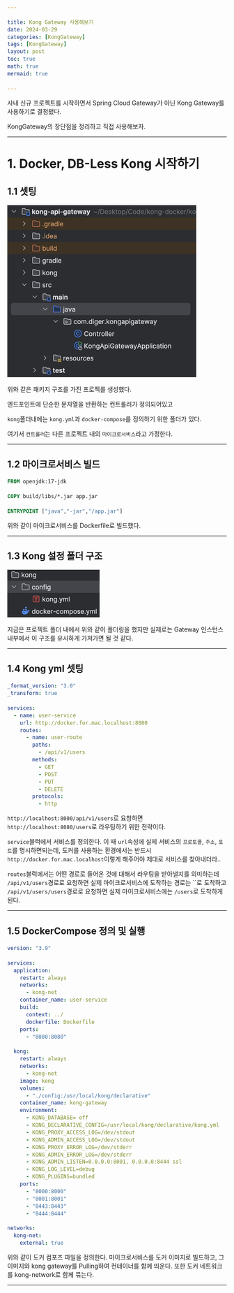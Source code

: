 ```yaml
---

title: Kong Gateway 사용해보기
date: 2024-03-29
categories: [KongGateway]
tags: [KongGateway]
layout: post
toc: true
math: true
mermaid: true

---
```


사내 신규 프로젝트를 시작하면서 Spring Cloud Gateway가 아닌 Kong Gateway를 사용하기로 결정됐다.

KongGateway의 장단점을 정리하고 직접 사용해보자.

---

# 1. Docker, DB-Less Kong 시작하기

## 1.1 셋팅

![](https://github.com/K-Diger/K-Diger.github.io/blob/main/images/Konggateway/folders.png?raw=true)

위와 같은 패키지 구조를 가진 프로젝를 생성했다.

엔드포인트에 단순한 문자열을 반환하는 컨트롤러가 정의되어있고

`kong`폴더내에는 `kong.yml`과 `docker-compose`를 정의하기 위한 폴더가 있다.

여기서 `컨트롤러`는 다른 프로젝트 내의 `마이크로서비스`라고 가정한다.

---

## 1.2 마이크로서비스 빌드

```dockerfile
FROM openjdk:17-jdk

COPY build/libs/*.jar app.jar

ENTRYPOINT ["java","-jar","/app.jar"]
```

위와 같이 마이크로서비스를 Dockerfile로 빌드했다.

---

## 1.3 Kong 설정 폴더 구조

![img.png](https://github.com/K-Diger/K-Diger.github.io/blob/main/images/Konggateway/kongfolder.png?raw=true)

지금은 프로젝트 폴더 내에서 위와 같이 폴더링을 했지만 실제로는 Gateway 인스턴스 내부에서 이 구조를 유사하게 가져가면 될 것 같다.

---

## 1.4 Kong yml 셋팅

```yaml
_format_version: "3.0"
_transform: true

services:
  - name: user-service
    url: http://docker.for.mac.localhost:8080
    routes:
      - name: user-route
        paths:
          - /api/v1/users
        methods:
          - GET
          - POST
          - PUT
          - DELETE
        protocols:
          - http
```

`http://localhost:8000/api/v1/users`로 요청하면 `http://localhost:8080/users`로 라우팅하기 위한 전략이다.


`service`블럭에서 서비스를 정의한다. 이 때 `url`속성에 실제 서비스의 `프로토콜`, `주소`, `포트`를 명시하면되는데, 도커를 사용하는 환경에서는 반드시 `http://docker.for.mac.localhost`이렇게 해주어야 제대로 서비스를 찾아내더라..

`routes`블럭에서는 어떤 경로로 들어온 것에 대해서 라우팅을 받아낼지를 의미하는데 `/api/v1/users`경로로 요청하면 실제 마이크로서비스에 도착하는 경로는 ``로 도착하고 `/api/v1/users/users`경로로 요청하면 실제 마이크로서비스에는 `/users`로 도착하게된다.

---

## 1.5 DockerCompose 정의 및 실행

```yaml
version: "3.9"

services:
  application:
    restart: always
    networks:
      - kong-net
    container_name: user-service
    build:
      context: ../
      dockerfile: Dockerfile
    ports:
      - "8080:8080"

  kong:
    restart: always
    networks:
      - kong-net
    image: kong
    volumes:
      - "./config:/usr/local/kong/declarative"
    container_name: kong-gateway
    environment:
      - KONG_DATABASE= off
      - KONG_DECLARATIVE_CONFIG=/usr/local/kong/declarative/kong.yml
      - KONG_PROXY_ACCESS_LOG=/dev/stdout
      - KONG_ADMIN_ACCESS_LOG=/dev/stdout
      - KONG_PROXY_ERROR_LOG=/dev/stderr
      - KONG_ADMIN_ERROR_LOG=/dev/stderr
      - KONG_ADMIN_LISTEN=0.0.0.0:8001, 0.0.0.0:8444 ssl
      - KONG_LOG_LEVEL=debug
      - KONG_PLUGINS=bundled
    ports:
      - "8000:8000"
      - "8001:8001"
      - "8443:8443"
      - "8444:8444"

networks:
  kong-net:
    external: true
```

위와 같이 도커 컴포즈 파일을 정의한다. 마이크로서비스를 도커 이미지로 빌드하고, 그 이미지와 kong gateway를 Pulling하여 컨테이너를 함께 띄운다. 또한 도커 네트워크를 kong-network로 함께 묶는다.

---

